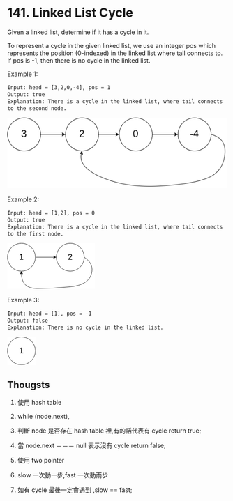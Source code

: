 # 141. Linked List Cycle

Given a linked list, determine if it has a cycle in it.

To represent a cycle in the given linked list, we use an integer pos which represents the position (0-indexed) in the linked list where tail connects to. If pos is -1, then there is no cycle in the linked list.

Example 1:

```
Input: head = [3,2,0,-4], pos = 1
Output: true
Explanation: There is a cycle in the linked list, where tail connects to the second node.
```

![example!](./circularlinkedlist.png)

Example 2:

```
Input: head = [1,2], pos = 0
Output: true
Explanation: There is a cycle in the linked list, where tail connects to the first node.
```

![example2](./circularlinkedlist_test2.png)

Example 3:

```
Input: head = [1], pos = -1
Output: false
Explanation: There is no cycle in the linked list.
```

![example2](./circularlinkedlist_test3.png)

## Thougsts

1. 使用 hash table
2. while (node.next),
3. 判斷 node 是否存在 hash table 裡,有的話代表有 cycle return true;
4. 當 node.next ＝＝＝ null 表示沒有 cycle return false;

5. 使用 two pointer
6. slow 一次動一步,fast 一次動兩步
7. 如有 cycle 最後一定會遇到 ,slow == fast;
